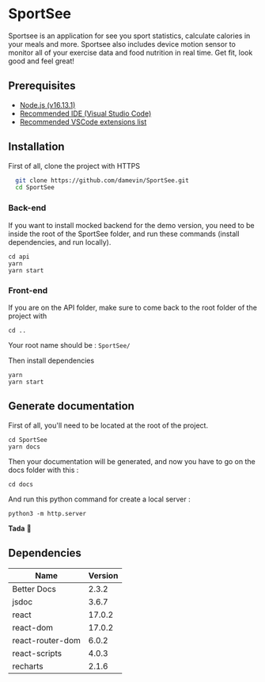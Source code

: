 
# SportSee

Sportsee is an application for see you sport statistics, calculate calories in your meals and more. Sportsee also includes device motion sensor to monitor all of your exercise data and food nutrition in real time. Get fit, look good and feel great!

## Prerequisites

- [Node.js (v16.13.1)](https://nodejs.org/en/)
- [Recommended IDE (Visual Studio Code)](https://code.visualstudio.com)
- [Recommended VSCode extensions list](https://damevin.notion.site/Recommanded-VSCode-extensions-05453d07fedf4e3091ff00d8a41cc8fd) 
## Installation

First of all, clone the project with HTTPS

```bash
  git clone https://github.com/damevin/SportSee.git
  cd SportSee
```

### Back-end

If you want to install mocked backend for the demo version, you need 
to be inside the root of the SportSee folder, and run these commands (install dependencies, and run locally).

```
cd api
yarn 
yarn start
```

### Front-end

If you are on the API folder, make sure to come back to the root folder of the project with

```
cd ..
```

Your root name should be : `SportSee/`

Then install dependencies
```
yarn
yarn start
```


    
## Generate documentation

First of all, you'll need to be located at the root of the project.

```
cd SportSee
yarn docs
```

Then your documentation will be generated, and now you have to go on the docs folder with this :

```
cd docs
```

And run this python command for create a local server :

```
python3 -m http.server
```

**Tada** 🎉
## Dependencies

| Name              | Version |
| ----------------- | ------- |
| Better Docs       | 2.3.2   |
| jsdoc             | 3.6.7   |
| react            | 17.0.2 |
| react-dom        | 17.0.2 |
| react-router-dom | 6.0.2  |
| react-scripts    | 4.0.3  |
| recharts         | 2.1.6 |

